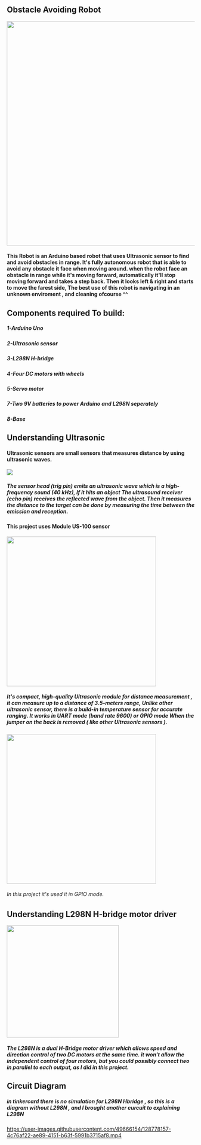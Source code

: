 ## Obstacle Avoiding Robot 
<img src="https://user-images.githubusercontent.com/49666154/128777013-b7dc23f8-97eb-4035-8ff5-7018e988c99e.jpeg" width="600px">

#### This Robot is an Arduino based robot that uses Ultrasonic sensor to find and avoid obstacles in range.  It's fully autonomous robot that is able to avoid any obstacle it face when moving around. when the robot face an obstacle in range while it's moving forward, automatically  it'll stop moving forward and takes a step back. Then it looks left & right and starts to move the farest side, The best use of this robot is navigating in an unknown enviroment , and cleaning ofcourse ^^

## Components required To build:
##### 1-Arduino Uno
##### 2-Ultrasonic sensor 
##### 3-L298N H-bridge
##### 4-Four DC motors with wheels
##### 5-Servo motor 
##### 7-Two 9V batteries to power Arduino and L298N seperately 
##### 8-Base


## Understanding Ultrasonic
#### Ultrasonic sensors are small sensors that measures distance by using ultrasonic waves. 
<img src="https://user-images.githubusercontent.com/49666154/128789780-a4d26741-6375-4f4c-9cf5-43eacd2d3353.jpg"  >

##### The sensor head (trig pin) emits an ultrasonic wave which is a high-frequency sound (40 kHz), If it hits an object The ultrasound receiver (echo pin) receives the reflected wave from the object. Then it measures the distance to the target can be done by measuring the time between the emission and reception.

#### This project uses Module US-100 sensor 
<img src="https://user-images.githubusercontent.com/49666154/128775606-cf680125-5f0a-4e25-acf3-aed08514173a.jpeg" width="400px" >

##### It's compact, high-quality Ultrasonic module for distance measurement , it can measure up to a distance of 3.5-meters range, Unlike other ultrasonic sensor, there is a build-in temperature sensor for accurate ranging. It works in UART mode (band rate 9600) or GPIO mode When the jumper on the back is removed ( like other Ultrasonic sensors ).
<img src="https://user-images.githubusercontent.com/49666154/128776680-0c556eb4-132e-44ec-9fb7-a18aa24b4692.jpeg" width="400px" >

###### In this project it's used it in GPIO mode.



## Understanding L298N H-bridge motor driver  
<img src="https://user-images.githubusercontent.com/49666154/128776326-36a2416f-9356-49f9-842e-ab9bff2704f0.jpeg" width="300px" >

##### The L298N is a dual H-Bridge motor driver which allows speed and direction control of two DC motors at the same time. it won't allow the independent control of four motors, but you could possibly connect two in parallel to each output, as I did in this project.

## Circuit Diagram 
##### in tinkercard there is no simulation for L298N Hbridge , so this is a diagram without L298N , and I brought another curcuit to explaining L298N



https://user-images.githubusercontent.com/49666154/128778157-4c76af22-ae89-4151-b63f-5991b3715af8.mp4

